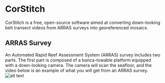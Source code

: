 # CorStitch

CorStitch is a free, open-source software aimed at converting down-looking belt transect videos from ARRAS surveys into georeferenced mosaics.

## ARRAS Survey

An Automated Rapid Reef Assessment System (ARRAS) survey includes two parts. The first part is composed of a banca-towable platform equipped with a down-looking camera. The camera will scan the seafloor, and the video below is an example of what you will get from an ARRAS survey.
![alt text](https://github.com/jclmaypa/CorStitch/tree/main/Sample_Images/Sample_clip.gif?raw=true)
